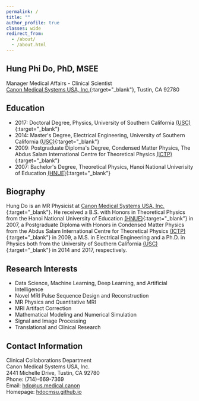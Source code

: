 ```yaml
---
permalink: /
title: ""
author_profile: true
classes: wide
redirect_from: 
  - /about/
  - /about.html
---
```


Hung Phi Do, PhD, MSEE
------
Manager Medical Affairs - Clinical Scientist <br>
[Canon Medical Systems USA, Inc.](https://us.medical.canon/){:target="_blank"}, Tustin, CA 92780

Education
------
+ 2017: Doctoral Degree, Physics, University of Southern California [(USC)](https://www.usc.edu/){:target="_blank"}
+ 2014: Master's Degree, Electrical Engineering, University of Southern California [(USC)](https://www.usc.edu/){:target="_blank"}
+ 2009: Postgraduate Diploma's Degree, Condensed Matter Physics, The Abdus Salam International Centre for Theoretical Physics [(ICTP)](https://www.ictp.it/){:target="_blank"}
+ 2007: Bachelor's Degree, Theoretical Physics, Hanoi National Univerisity of Education [(HNUE)](http://english.hnue.edu.vn/){:target="_blank"}

Biography
------
Hung Do is an MR Physicist at [Canon Medical Systems USA, Inc.](https://us.medical.canon/){:target="_blank"}. He received a B.S. with Honors in Theoretical Physics from the Hanoi National University of Education [(HNUE)](http://english.hnue.edu.vn/){:target="_blank"} in 2007, a Postgraduate Diploma with Honors in Condensed Matter Physics from the Abdus Salam International Centre for Theoretical Physics [(ICTP)](https://www.ictp.it/){:target="_blank"} in 2009, a M.S. in Electrical Engineering and a Ph.D. in Physics both from the University of Southern California [(USC)](https://www.usc.edu/){:target="_blank"} in 2014 and 2017, respectively.


Research Interests
------
+ Data Science, Machine Learning, Deep Learning, and Artificial Intelligence
+ Novel MRI Pulse Sequence Design and Reconstruction
+ MR Physics and Quantitative MRI
+ MRI Artifact Correction
+ Mathematical Modeling and Numerical Simulation
+ Signal and Image Processing
+ Translational and Clinical Research

Contact Information
------
Clinical Collaborations Department  
Canon Medical Systems USA, Inc.  
2441 Michelle Drive, Tustin, CA  92780  
Phone: (714)-669-7369  
Email: <hdo@us.medical.canon>   
Homepage: [hdocmsu.github.io](https://hdocmsu.github.io)

